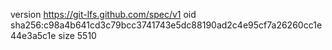 version https://git-lfs.github.com/spec/v1
oid sha256:c98a4b641cd3c79bcc3741743e5dc88190ad2c4e95cf7a26260cc1e44e3a5c1e
size 5510
